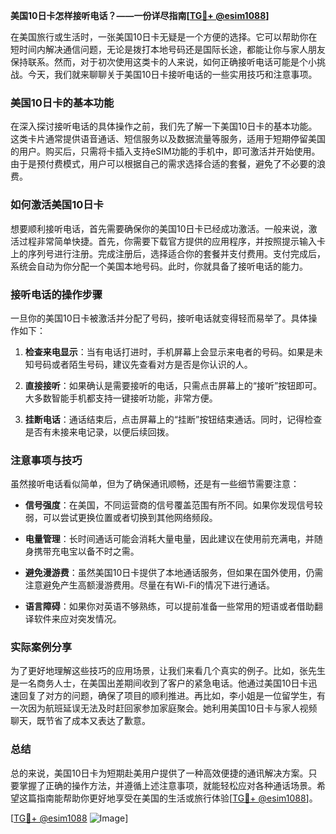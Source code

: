 **美国10日卡怎样接听电话？——一份详尽指南[[TG💪+ @esim1088](https://t.me/s/esim1088)]**

在美国旅行或生活时，一张美国10日卡无疑是一个方便的选择。它可以帮助你在短时间内解决通信问题，无论是拨打本地号码还是国际长途，都能让你与家人朋友保持联系。然而，对于初次使用这类卡的人来说，如何正确接听电话可能是个小挑战。今天，我们就来聊聊关于美国10日卡接听电话的一些实用技巧和注意事项。

### 美国10日卡的基本功能

在深入探讨接听电话的具体操作之前，我们先了解一下美国10日卡的基本功能。这类卡片通常提供语音通话、短信服务以及数据流量等服务，适用于短期停留美国的用户。购买后，只需将卡插入支持eSIM功能的手机中，即可激活并开始使用。由于是预付费模式，用户可以根据自己的需求选择合适的套餐，避免了不必要的浪费。

### 如何激活美国10日卡

想要顺利接听电话，首先需要确保你的美国10日卡已经成功激活。一般来说，激活过程非常简单快捷。首先，你需要下载官方提供的应用程序，并按照提示输入卡上的序列号进行注册。完成注册后，选择适合你的套餐并支付费用。支付完成后，系统会自动为你分配一个美国本地号码。此时，你就具备了接听电话的能力。

### 接听电话的操作步骤

一旦你的美国10日卡被激活并分配了号码，接听电话就变得轻而易举了。具体操作如下：

1. **检查来电显示**：当有电话打进时，手机屏幕上会显示来电者的号码。如果是未知号码或者陌生号码，建议先查看对方是否是你认识的人。
   
2. **直接接听**：如果确认是需要接听的电话，只需点击屏幕上的“接听”按钮即可。大多数智能手机都支持一键接听功能，非常方便。

3. **挂断电话**：通话结束后，点击屏幕上的“挂断”按钮结束通话。同时，记得检查是否有未接来电记录，以便后续回拨。

### 注意事项与技巧

虽然接听电话看似简单，但为了确保通讯顺畅，还是有一些细节需要注意：

- **信号强度**：在美国，不同运营商的信号覆盖范围有所不同。如果你发现信号较弱，可以尝试更换位置或者切换到其他网络频段。
  
- **电量管理**：长时间通话可能会消耗大量电量，因此建议在使用前充满电，并随身携带充电宝以备不时之需。

- **避免漫游费**：虽然美国10日卡提供了本地通话服务，但如果在国外使用，仍需注意避免产生高额漫游费用。尽量在有Wi-Fi的情况下进行通话。

- **语言障碍**：如果你对英语不够熟练，可以提前准备一些常用的短语或者借助翻译软件来应对突发情况。

### 实际案例分享

为了更好地理解这些技巧的应用场景，让我们来看几个真实的例子。比如，张先生是一名商务人士，在美国出差期间收到了客户的紧急电话。他通过美国10日卡迅速回复了对方的问题，确保了项目的顺利推进。再比如，李小姐是一位留学生，有一次因为航班延误无法及时赶回家参加家庭聚会。她利用美国10日卡与家人视频聊天，既节省了成本又表达了歉意。

### 总结

总的来说，美国10日卡为短期赴美用户提供了一种高效便捷的通讯解决方案。只要掌握了正确的操作方法，并遵循上述注意事项，就能轻松应对各种通话场景。希望这篇指南能帮助你更好地享受在美国的生活或旅行体验[[TG💪+ @esim1088](https://t.me/s/esim1088)]。

[[TG💪+ @esim1088](https://t.me/s/esim1088) ![Image](https://i.postimg.cc/4NQfJmqS/Snipaste-2025-05-13-00-14-12.png)]